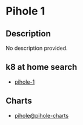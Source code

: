 # Pihole 1

## Description

No description provided.

## k8 at home search

- [pihole-1](https://nanne.dev/k8s-at-home-search/#/pihole-1)

## Charts

- [pihole@pihole-charts](https://mojo2600.github.io/pihole-kubernetes/)
